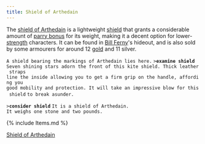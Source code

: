 ```yaml
---
title: Shield of Arthedain
---
```


The [shield of Arthedain](shield_of_Arthedain "wikilink") is a
lightweight [shield](shield "wikilink") that grants a considerable
amount of [parry bonus](parry_bonus "wikilink") for its weight, making
it a decent option for lower-[strength](strength "wikilink") characters.
It can be found in [Bill Ferny](Bill_Ferny "wikilink")'s hideout, and is
also sold by some armourers for around 12 [gold](gold "wikilink") and 11
silver.

`A shield bearing the markings of Arthedain lies here.`
`>`**`examine shield`**
`Seven shining stars adorn the front of this kite shield. Thick leather straps`
`line the inside allowing you to get a firm grip on the handle, affording you`
`good mobility and protection. It will take an impressive blow for this shield`
`to break asunder.`

`>`**`consider shield`**
`It is a shield of Arthedain.`
`It weighs one stone and two pounds.`

{% include Items.md %}

[Shield of Arthedain](Category:_Shields "wikilink")